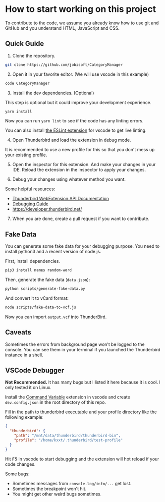 # How to start working on this project

To contribute to the code, we assume you already know how to use git and GitHub and you understand HTML, JavaScript and CSS.

## Quick Guide

1. Clone the repository.

```bash
git clone https://github.com/jobisoft/CategoryManager
```

2. Open it in your favorite editor. (We will use vscode in this example)

```bash
code CategoryManager
```

3. Install the dev dependencies. (Optional)

This step is optional but it could improve your development experience.

```bash
yarn install
```

Now you can run `yarn lint` to see if the code has any linting errors.

You can also install [the ESLint extension](https://marketplace.visualstudio.com/items?itemName=dbaeumer.vscode-eslint) for vscode to get live linting.

4. Open Thunderbird and load the extension in debug mode.

It is recommended to use a new profile for this so that you don't mess up your existing profile.

5. Open the inspector for this extension. And make your changes in your IDE. Reload the extension in the inspector to apply your changes.

6. Debug your changes using whatever method you want.

Some helpful resources:

- [Thunderbird WebExtension API Documentation](https://webextension-api.thunderbird.net/en/stable/#thunderbird-webextension-api-documentation)
- [Debugging Guide](https://extensionworkshop.com/documentation/develop/debugging/#developer-tools-toolbox)
- https://developer.thunderbird.net/

7. When you are done, create a pull request if you want to contribute.

## Fake Data

You can generate some fake data for your debugging purpose. You need to install python3 and a recent version of node.js.

First, install dependencies.

```bash
pip3 install names random-word
```

Then, generate the fake data (`data.json`):

```bash
python scripts/generate-fake-data.py 
```

And convert it to vCard format:

```bash
node scripts/fake-data-to-vcf.js
```

Now you can import `output.vcf` into ThunderBird.

## Caveats

Sometimes the errors from background page won't be logged to the console. You can see them in your terminal if you launched the Thunderbird instance in a shell.

## VSCode Debugger

**Not Recommended.** It has many bugs but I listed it here because it is cool. I only tested it on Linux.

Install the [Command Variable](https://marketplace.visualstudio.com/items?itemName=rioj7.command-variable) extension in vscode and create `dev.config.json` in the root directory of this repo.

Fill in the path to thunderbird executable and your profile directory like the following example:

```json
{
  "thunderbird": {
    "path": "/mnt/data/thunderbird/thunderbird-bin",
    "profile": "/home/kxxt/.thunderbird/test-profile"
  }
}
```

Hit <kbd>F5</kbd> in vscode to start debugging and the extension will hot reload if your code changes. 

Some bugs:

- Sometimes messages from `console.log/info/...` get lost.
- Sometimes the breakpoint won't hit.
- You might get other weird bugs sometimes.
